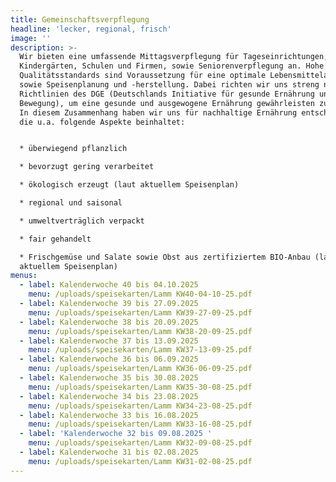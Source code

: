 ```yaml
---
title: Gemeinschaftsverpflegung
headline: 'lecker, regional, frisch'
image: ''
description: >-
  Wir bieten eine umfassende Mittagsverpflegung für Tageseinrichtungen,
  Kindergärten, Schulen und Firmen, sowie Seniorenverpflegung an. Hohe
  Qualitätsstandards sind Voraussetzung für eine optimale Lebensmittelauswahl
  sowie Speisenplanung und -herstellung. Dabei richten wir uns streng nach den
  Richtlinien des DGE (Deutschlands Initiative für gesunde Ernährung und mehr
  Bewegung), um eine gesunde und ausgewogene Ernährung gewährleisten zu können.
  In diesem Zusammenhang haben wir uns für nachhaltige Ernährung entschieden,
  die u.a. folgende Aspekte beinhaltet:


  * überwiegend pflanzlich

  * bevorzugt gering verarbeitet

  * ökologisch erzeugt (laut aktuellem Speisenplan)

  * regional und saisonal

  * umweltverträglich verpackt

  * fair gehandelt

  * Frischgemüse und Salate sowie Obst aus zertifiziertem BIO-Anbau (laut
  aktuellem Speisenplan)
menus:
  - label: Kalenderwoche 40 bis 04.10.2025
    menu: /uploads/speisekarten/Lamm KW40-04-10-25.pdf
  - label: Kalenderwoche 39 bis 27.09.2025
    menu: /uploads/speisekarten/Lamm KW39-27-09-25.pdf
  - label: Kalenderwoche 38 bis 20.09.2025
    menu: /uploads/speisekarten/Lamm KW38-20-09-25.pdf
  - label: Kalenderwoche 37 bis 13.09.2025
    menu: /uploads/speisekarten/Lamm KW37-13-09-25.pdf
  - label: Kalenderwoche 36 bis 06.09.2025
    menu: /uploads/speisekarten/Lamm KW36-06-09-25.pdf
  - label: Kalenderwoche 35 bis 30.08.2025
    menu: /uploads/speisekarten/Lamm KW35-30-08-25.pdf
  - label: Kalenderwoche 34 bis 23.08.2025
    menu: /uploads/speisekarten/Lamm KW34-23-08-25.pdf
  - label: Kalenderwoche 33 bis 16.08.2025
    menu: /uploads/speisekarten/Lamm KW33-16-08-25.pdf
  - label: 'Kalenderwoche 32 bis 09.08.2025 '
    menu: /uploads/speisekarten/Lamm KW32-09-08-25.pdf
  - label: Kalenderwoche 31 bis 02.08.2025
    menu: /uploads/speisekarten/Lamm KW31-02-08-25.pdf
---
```


